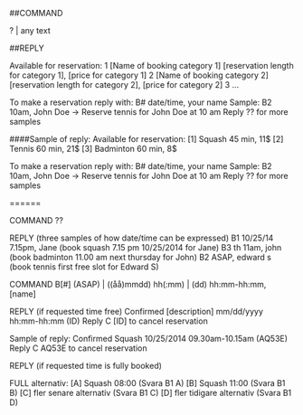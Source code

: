 ##COMMAND

? | any text

##REPLY

Available for reservation:
1 [Name of booking category 1] [reservation length for category 1], [price for category 1]
2 [Name of booking category 2] [reservation length for category 2], [price for category 2]
3 ...

To make a reservation reply with: B# date/time, your name
Sample: B2 10am, John Doe -> Reserve tennis for John Doe at 10 am
Reply ?? for more samples

####Sample of reply:
Available for reservation:
[1] Squash 45 min, 11$
[2] Tennis 60 min, 21$
[3] Badminton 60 min, 8$

To make a reservation reply with: B# date/time, your name
Sample: B2 10am, John Doe -> Reserve tennis for John Doe at 10 am
Reply ?? for more samples

======

COMMAND
??

REPLY (three samples of how date/time can be expressed)
B1 10/25/14 7.15pm, Jane (book squash 7.15 pm 10/25/2014 for Jane)
B3 th 11am, john (book badminton 11.00 am next thursday for John)
B2 ASAP, edward s (book tennis first free slot for Edward S)



COMMAND
B[#] (ASAP) | ((åå)mmdd) hh(:mm) | (dd) hh:mm-hh:mm, [name]

REPLY (if requested time free)
Confirmed [description] mm/dd/yyyy hh:mm-hh:mm (ID)
Reply C [ID] to cancel reservation 

Sample of reply:
Confirmed Squash 10/25/2014 09.30am-10.15am (AQ53E)
Reply C AQ53E to cancel reservation

REPLY (if requested time is fully booked)

FULL alternativ:
[A] Squash 08:00 (Svara B1 A)
[B] Squash 11:00 (Svara B1 B)
[C] fler senare alternativ (Svara B1 C)
[D] fler tidigare alternativ (Svara B1 D)